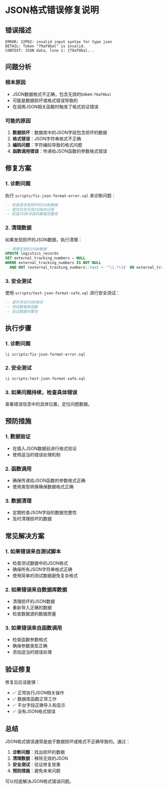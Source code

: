 # JSON格式错误修复说明

## 错误描述

```
ERROR: 22P02: invalid input syntax for type json
DETAIL: Token "79af9bal" is invalid.
CONTEXT: JSON data, line 1: {79af9bal...
```

## 问题分析

### 根本原因
- JSON数据格式不正确，包含无效的token `79af9bal`
- 可能是数据损坏或格式错误导致的
- 在调用JSON相关函数时触发了格式验证错误

### 可能的原因
1. **数据损坏**：数据库中的JSON字段包含损坏的数据
2. **格式错误**：JSON字符串格式不正确
3. **编码问题**：字符编码导致的格式问题
4. **函数调用错误**：传递给JSON函数的参数格式错误

## 修复方案

### 1. 诊断问题
执行 `scripts/fix-json-format-error.sql` 来诊断问题：

```sql
-- 检查是否有损坏的JSON数据
-- 查找包含无效JSON的记录
-- 检查JSON字段的数据完整性
```

### 2. 清理数据
如果发现损坏的JSON数据，执行清理：

```sql
-- 清理无效的JSON数据
UPDATE logistics_records 
SET external_tracking_numbers = NULL
WHERE external_tracking_numbers IS NOT NULL 
  AND NOT (external_tracking_numbers::text ~ '^\[.*\]$' OR external_tracking_numbers::text ~ '^\{.*\}$');
```

### 3. 安全测试
使用 `scripts/test-json-format-safe.sql` 进行安全测试：

```sql
-- 逐步测试JSON格式
-- 测试数据库函数
-- 验证数据完整性
```

## 执行步骤

### 1. 诊断问题
```sql
\i scripts/fix-json-format-error.sql
```

### 2. 安全测试
```sql
\i scripts/test-json-format-safe.sql
```

### 3. 如果问题持续，检查具体错误
查看错误信息中的具体位置，定位问题数据。

## 预防措施

### 1. 数据验证
- 在插入JSON数据前进行格式验证
- 使用适当的错误处理机制

### 2. 函数调用
- 确保传递给JSON函数的参数格式正确
- 使用类型转换确保数据格式正确

### 3. 数据清理
- 定期检查JSON字段的数据完整性
- 及时清理损坏的数据

## 常见解决方案

### 1. 如果错误来自测试脚本
- 检查测试数据中的JSON格式
- 确保所有JSON字符串格式正确
- 使用简单的测试数据避免复杂格式

### 2. 如果错误来自数据库数据
- 清理损坏的JSON数据
- 重新导入正确的数据
- 检查数据源的数据质量

### 3. 如果错误来自函数调用
- 检查函数参数格式
- 确保参数类型正确
- 添加适当的错误处理

## 验证修复

修复后应该能够：
- ✅ 正常执行JSON相关操作
- ✅ 数据库函数正常工作
- ✅ 平台字段正确导入和显示
- ✅ 没有JSON格式错误

## 总结

JSON格式错误通常是由于数据损坏或格式不正确导致的。通过：

1. **诊断问题**：找出损坏的数据
2. **清理数据**：移除无效的JSON
3. **安全测试**：验证修复效果
4. **预防措施**：避免未来问题

可以彻底解决JSON格式错误问题。
